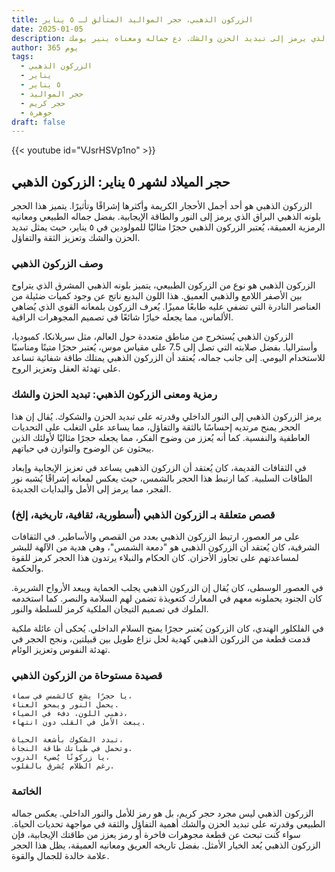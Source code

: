 ```yaml
---
title: الزركون الذهبي، حجر المواليد المتألق لـ ٥ يناير
date: 2025-01-05
description: اشعر بأهمية الزركون الذهبي، حجر المواليد لـ ٥ يناير الذي يرمز إلى تبديد الحزن والشك. دع جماله ومعناه ينير يومك.
author: 365 يوم
tags:
  - الزركون الذهبي
  - يناير
  - ٥ يناير
  - حجر المواليد
  - حجر كريم
  - جوهرة
draft: false
---
```


{{< youtube id="VJsrHSVp1no" >}}

## حجر الميلاد لشهر ٥ يناير: الزركون الذهبي

الزركون الذهبي هو أحد أجمل الأحجار الكريمة وأكثرها إشراقًا وتأثيرًا. يتميز هذا الحجر بلونه الذهبي البراق الذي يرمز إلى النور والطاقة الإيجابية. بفضل جماله الطبيعي ومعانيه الرمزية العميقة، يُعتبر الزركون الذهبي حجرًا مثاليًا للمولودين في ٥ يناير، حيث يمثل تبديد الحزن والشك وتعزيز الثقة والتفاؤل.

### وصف الزركون الذهبي

الزركون الذهبي هو نوع من الزركون الطبيعي، يتميز بلونه الذهبي المشرق الذي يتراوح بين الأصفر اللامع والذهبي العميق. هذا اللون البديع ناتج عن وجود كميات ضئيلة من العناصر النادرة التي تضفي عليه طابعًا مميزًا. يُعرف الزركون بلمعانه القوي الذي يُضاهي الألماس، مما يجعله خيارًا شائعًا في تصميم المجوهرات الراقية.

الزركون الذهبي يُستخرج من مناطق متعددة حول العالم، مثل سريلانكا، كمبوديا، وأستراليا. بفضل صلابته التي تصل إلى 7.5 على مقياس موس، يُعتبر حجرًا متينًا ومناسبًا للاستخدام اليومي. إلى جانب جماله، يُعتقد أن الزركون الذهبي يمتلك طاقة شفائية تساعد على تهدئة العقل وتعزيز الروح.

### رمزية ومعنى الزركون الذهبي: تبديد الحزن والشك

يرمز الزركون الذهبي إلى النور الداخلي وقدرته على تبديد الحزن والشكوك. يُقال إن هذا الحجر يمنح مرتديه إحساسًا بالثقة والتفاؤل، مما يساعد على التغلب على التحديات العاطفية والنفسية. كما أنه يُعزز من وضوح الفكر، مما يجعله حجرًا مثاليًا لأولئك الذين يبحثون عن الوضوح والتوازن في حياتهم.

في الثقافات القديمة، كان يُعتقد أن الزركون الذهبي يساعد في تعزيز الإيجابية وإبعاد الطاقات السلبية. كما ارتبط هذا الحجر بالشمس، حيث يعكس لمعانه إشراقًا يُشبه نور الفجر، مما يرمز إلى الأمل والبدايات الجديدة.

### قصص متعلقة بـ الزركون الذهبي (أسطورية، ثقافية، تاريخية، إلخ)

على مر العصور، ارتبط الزركون الذهبي بعدد من القصص والأساطير. في الثقافات الشرقية، كان يُعتقد أن الزركون الذهبي هو "دمعة الشمس"، وهي هدية من الآلهة للبشر لمساعدتهم على تجاوز الأحزان. كان الحكام والنبلاء يرتدون هذا الحجر كرمز للقوة والحكمة.

في العصور الوسطى، كان يُقال إن الزركون الذهبي يجلب الحماية ويبعد الأرواح الشريرة. كان الجنود يحملونه معهم في المعارك كتعويذة تضمن لهم السلامة والنصر. كما استخدمه الملوك في تصميم التيجان الملكية كرمز للسلطة والنور.

في الفلكلور الهندي، كان الزركون يُعتبر حجرًا يمنح السلام الداخلي. يُحكى أن عائلة ملكية قدمت قطعة من الزركون الذهبي كهدية لحل نزاع طويل بين قبيلتين، ونجح الحجر في تهدئة النفوس وتعزيز الوئام.

### قصيدة مستوحاة من الزركون الذهبي

```
يا حجرًا يشع كالشمس في سماء،
يحمل النور ويمحو العناء.
ذهبي اللون، دفء في الضياء،
يبعث الأمل في القلب دون انتهاء.

تبدد الشكوك بأشعة الحياة،
وتحمل في طياتك طاقة النجاة.
يا زركونًا يُضيء الدروب،
رغم الظلام يُشرق بالقلوب.
```

### الخاتمة

الزركون الذهبي ليس مجرد حجر كريم، بل هو رمز للأمل والنور الداخلي. يعكس جماله الطبيعي وقدرته على تبديد الحزن والشك أهمية التفاؤل والثقة في مواجهة تحديات الحياة. سواء كُنت تبحث عن قطعة مجوهرات فاخرة أو رمز يعزز من طاقتك الإيجابية، فإن الزركون الذهبي يُعد الخيار الأمثل. بفضل تاريخه العريق ومعانيه العميقة، يظل هذا الحجر علامة خالدة للجمال والقوة.